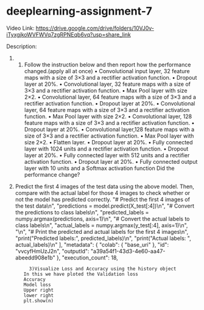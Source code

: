 # deeplearning-assignment-7
Video Link: https://drive.google.com/drive/folders/10VJ0v-iTyxgjkoWVFWVq7zgRPNEqb6vq?usp=share_link

Description: 
1) 1.	Follow the instruction below and then report how the performance changed.(apply all at once) 
• Convolutional input layer, 32 feature maps with a size of 3×3 and a rectifier activation function. 
• Dropout layer at 20%.
 • Convolutional layer, 32 feature maps with a size of 3×3 and a rectifier activation function. • Max Pool layer with size 2×2. 
• Convolutional layer, 64 feature maps with a size of 3×3 and a rectifier activation function. • Dropout layer at 20%. 
• Convolutional layer, 64 feature maps with a size of 3×3 and a rectifier activation function. • Max Pool layer with size 2×2. 
• Convolutional layer, 128 feature maps with a size of 3×3 and a rectifier activation function. • Dropout layer at 20%. 
• Convolutional layer,128 feature maps with a size of 3×3 and a rectifier activation function. • Max Pool layer with size 2×2. 
• Flatten layer. 
• Dropout layer at 20%. 
• Fully connected layer with 1024 units and a rectifier activation function. 
• Dropout layer at 20%. 
• Fully connected layer with 512 units and a rectifier activation function. 
• Dropout layer at 20%. 
• Fully connected output layer with 10 units and a Softmax activation function Did the performance change?

2. Predict the first 4 images of the test data using the above model. Then, compare with the actual label for those 4 images to check whether or not the model has predicted correctly.
"# Predict the first 4 images of the test data\n",
        "predictions = model.predict(X_test[:4])\n",
        "# Convert the predictions to class labels\n",
        "predicted_labels = numpy.argmax(predictions, axis=1)\n",
        "# Convert the actual labels to class labels\n",
        "actual_labels = numpy.argmax(y_test[:4], axis=1)\n",
        "\n",
        "# Print the predicted and actual labels for the first 4 images\n",
        "print(\"Predicted labels:\", predicted_labels)\n",
        "print(\"Actual labels:   \", actual_labels)\n"
      ],
      "metadata": {
        "colab": {
          "base_uri"
        },
        "id": "vvcyfHmUzJ2n",
        "outputId": "a39a54f1-43d3-4e60-aa47-abeedd908e1b"
      },
      "execution_count": 18,
     
            
            3)Visualize Loss and Accuracy using the history object
          In this we have ploted the Validation loss 
          Accuracy 
          Model loss
          Upper right 
          lower right 
          plt.show(n)
          
